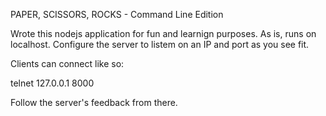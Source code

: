 PAPER, SCISSORS, ROCKS - Command Line Edition

Wrote this nodejs application for fun and learnign purposes. As is, runs on localhost. Configure the server to listem on an IP and port as you see fit.

Clients can connect like so:

telnet 127.0.0.1 8000

Follow the server's feedback from there.
